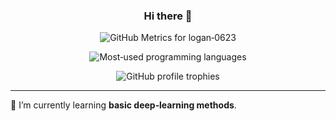 <h3 align="center">Hi there 👋</h3>

<p align="center">
  <img
    src="https://metrics.lecoq.io/logan-0623?template=classic&config.timezone=Asia%2FShanghai"
    alt="GitHub Metrics for logan‑0623"
  />
</p>

<p align="center">
  <img
    src="https://github-readme-stats.vercel.app/api/top-langs/?username=logan-0623&hide_title=true&hide_border=true&layout=compact&langs_count=6&text_color=000&icon_color=fff&bg_color=0,52fa5a,4dfcff,c64dff&theme=graywhite"
    alt="Most‑used programming languages"
  />
</p>

<p align="center">
  <img
    src="https://github-profile-trophy.vercel.app/?username=logan-0623"
    alt="GitHub profile trophies"
  />
</p>

---

🌱 I’m currently learning **basic deep‑learning methods**.
